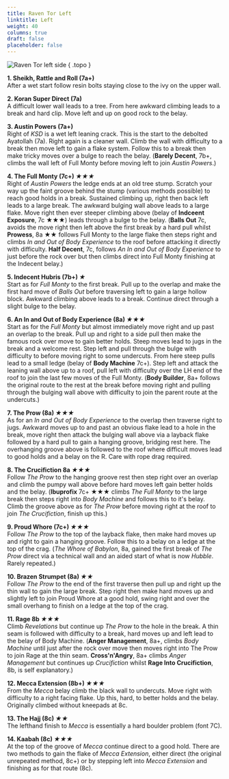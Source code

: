 ```yaml
---
title: Raven Tor Left
linktitle: Left
weight: 40
columns: true
draft: false
placeholder: false
---
```


![Raven Tor left side](/img/peak/millers-dale/ravenstor-left.jpg)
{ .topo }

**1. Sheikh, Rattle and Roll (7a+)**  
After a wet start follow resin bolts staying close to the ivy on the upper wall.

**2. Koran Super Direct (7a)**  
A difficult lower wall leads to a tree. From here awkward climbing leads to a break and hard clip. Move left and up on good rock to the belay.

**3. Austin Powers (7a+)**  
Right of *KSD* is a wet left leaning crack. This is the start to the debolted Ayatollah (7a). Right again is a cleaner wall. Climb the wall with difficulty to a break then move left to gain a flake system. Follow this to a break then make tricky moves over a bulge to reach the belay. (**Barely Decent**, 7b+, climbs the wall left of Full Monty before moving left to join *Austin Powers*.)

**4. The Full Monty (7c+) *&starf;&starf;&starf;***  
Right of *Austin Powers* the ledge ends at an old tree stump. Scratch your way up the faint groove behind the stump (various methods possible) to reach good holds in a break. Sustained climbing up, right then back left leads to a large break. The awkward bulging wall above leads to a large flake. Move right then ever steeper climbing above (belay of **Indceent Exposure**, 7c &starf;&starf;&starf;) leads through a bulge to the belay. (**Balls Out** 7c, avoids the move right then left above the first break by a hard pull whilst **Prowess**, 8a &starf;&starf; follows Full Monty to the large flake then steps right and climbs *In and Out of Body Experience* to the roof before attacking it directly with difficulty. **Half Decent**, 7c, follows *An In and Out of Body Experience* to just before the rock over but then climbs direct into Full Monty finishing at the Indecent belay.)

**5. Indecent Hubris (7b+) *&starf;***  
Start as for *Full Monty* to the first break. Pull up to the overlap and make the first hard move of *Balls Out* before traversing left to gain a large hollow block. Awkward climbing above leads to a break. Continue direct through a slight bulge to the belay.

**6. An In and Out of Body Experience (8a) *&starf;&starf;&starf;***  
Start as for the *Full Monty* but almost immediately move right and up past an overlap to the break. Pull up and right to a side pull then make the famous rock over move to gain better holds. Steep moves lead to jugs in the break and a welcome rest. Step left and pull through the bulge with difficulty to before moving right to some undercuts. From here steep pulls lead to a small ledge (belay of **Body Machine** 7c+). Step left and attack the leaning wall above up to a roof, pull left with difficulty over the LH end of the roof to join the last few moves of the Full Monty. (**Body Builder**, 8a+ follows the original route to the rest at the break before moving right and pulling through the bulging wall above with difficulty to join the parent route at the undercuts.) 

**7. The Prow (8a) *&starf;&starf;&starf;***  
As for an *In and Out of Body Experience* to the overlap then traverse right to jugs. Awkward moves up to and past an obvious flake lead to a hole in the break, move right then attack the bulging wall above via a layback flake followed by a hard pull to gain a hanging groove, bridging rest here. The overhanging groove above is followed to the roof where difficult moves lead to good holds and a belay on the R. Care with rope drag required.

**8. The Crucifiction 8a *&starf;&starf;&starf;***  
Follow *The Prow* to the hanging groove rest then step right over an overlap and climb the pumpy wall above before hard moves left gain better holds and the belay. (**Ibuprofix** 7c+ &starf;&starf;&starf; climbs *The Full Monty* to the large break then steps right into *Body Machine* and follows this to it's belay. Climb the groove above as for *The Prow* before moving right at the roof to join *The Crucifiction*, finish up this.)

**9.  Proud Whore (7c+) *&starf;&starf;&starf;***  
Follow *The Prow* to the top of the layback flake, then make hard moves up and right to gain a hanging groove. Follow this to a belay on a ledge at the top of the crag. (*The Whore of Babylon*, 8a, gained the first break of *The Prow* direct via a technical wall and an aided start of what is now *Hubble*. Rarely repeated.)

**10. Brazen Strumpet (8a) *&starf;&starf;***  
Follow *The Prow* to the end of the first traverse then pull up and right up the thin wall to gain the large break. Step right then make hard moves up and slightly left to join Proud Whore at a good hold, swing right and over the small overhang to finish on a ledge at the top of the crag.

**11. Rage 8b *&starf;&starf;&starf;***  
Climb *Revelations* but continue up *The Prow* to the hole in the break. A thin seam is followed with difficulty to a break, hard moves up and left lead to the belay of Body Machine. (**Anger Management**, 8a+, climbs *Body Machine* until just after the rock over move then moves right into The Prow to join Rage at the thin seam. **Cross'n'Angry**, 8a+ climbs *Anger Management* but continues up *Crucifiction* whilst **Rage Into Crucifiction**, 8b, is self explanatory.)

**12. Mecca Extension (8b+) *&starf;&starf;&starf;***  
From the *Mecca* belay climb the black wall to undercuts. Move right with difficulty to a right facing flake. Up this, hard, to better holds and the belay. Originally climbed without kneepads at 8c.

**13. The Hajj (8c) *&starf;&starf;***  
The lefthand finish to *Mecca* is essentially a hard boulder problem (font 7C).

**14. Kaabah (8c) *&starf;&starf;&starf;***  
At the top of the groove of *Mecca* continue direct to a good hold. There are two methods to gain the flake of *Mecca Extension*, either direct (the original unrepeated method, 8c+) or by stepping left into *Mecca Extension* and finishing as for that route (8c).
